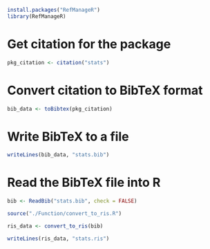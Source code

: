 ```r
install.packages("RefManageR")  
library(RefManageR)
```

# Get citation for the package
```r
pkg_citation <- citation("stats")
```

# Convert citation to BibTeX format
```r
bib_data <- toBibtex(pkg_citation)
```
# Write BibTeX to a file
```r
writeLines(bib_data, "stats.bib")
```
# Read the BibTeX file into R
```r
bib <- ReadBib("stats.bib", check = FALSE)
```

```r
source("./Function/convert_to_ris.R")
```

```r
ris_data <- convert_to_ris(bib)

writeLines(ris_data, "stats.ris")
```
